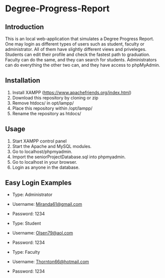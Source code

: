 # Degree-Progress-Report
## Introduction
  This is an local web-application that simulates a Degree Progress Report. One may login as 
  different types of users such as student, faculty or administrator. All of them have slightly 
  different views and priveleges. Students can edit their profile and check the fastest path 
  to graduation. Faculty can do the same, and they can search for students. Administrators can 
  do everything the other two can, and they have access to phpMyAdmin.
## Installation
1. Install XAMPP (https://www.apachefriends.org/index.html)
2. Download this repository by cloning or zip
3. Remove htdocs/ in opt/lampp/
3. Place this repository within /opt/lampp/
4. Rename the repository as htdocs/
## Usage
1. Start XAMPP control panel
2. Start the Apache and MySQL modules.
3. Go to localhost/phpmyadmin.
4. Import the seniorProjectDatabase.sql into phpmyadmin. 
5. Go to localhost in your browser.
6. Login as anyone in the database.
## Easy Login Examples
  
  - Type: Administrator
  - Username: Miranda61@gmail.com  
  - Password: 1234  
  
  - Type: Student  
  - Username: Olsen79@aol.com  
  - Password: 1234
  
  - Type: Faculty
  - Username: Thornton66@hotmail.com
  - Password: 1234




